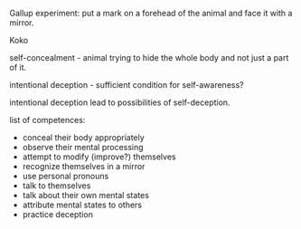 Gallup experiment:
put a mark on a forehead of the animal and face it with a mirror.

Koko

self-concealment - animal trying to hide the whole body and not just a part of it.

intentional deception - sufficient condition for self-awareness?

intentional deception lead to possibilities of self-deception.

list of competences:

- conceal their body appropriately
- observe their mental processing
- attempt to modify (improve?) themselves
- recognize themselves in a mirror
- use personal pronouns
- talk to themselves
- talk about their own mental states
- attribute mental states to others
- practice deception
